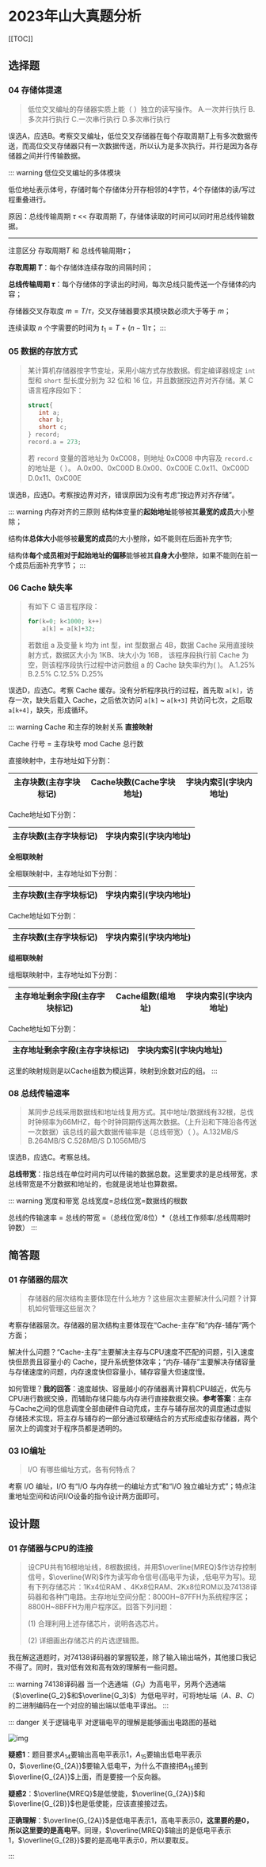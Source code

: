 # 2023年山大真题分析

[[TOC]]

## 选择题

### 04 存储体提速


> 低位交叉编址的存储器实质上能（ ）独立的读写操作。 A.一次并行执行 B.多次并行执行 C.一次串行执行 D.多次串行执行

误选A，应选B。考察交叉编址，低位交叉存储器在每个存取周期$T$上有多次数据传送，而高位交叉存储器只有一次数据传送，所以认为是多次执行。并行是因为各存储器之间并行传输数据。


::: warning 低位交叉编址的多体模块

低位地址表示体号，存储时每个存储体分开存相邻的4字节，4个存储体的读/写过程重叠进行。

原因：总线传输周期 $\tau$ << 存取周期 $T$，存储体读取的时间可以同时用总线传输数据。

---

注意区分 存取周期$T$ 和 总线传输周期$\tau$；

**存取周期 $T$**：每个存储体连续存取的间隔时间；

**总线传输周期 $\tau$**：每个存储体的字读出的时间，每次总线只能传送一个存储体的内容；

存储器交叉存取度 $m = T/\tau$，交叉存储器要求其模块数必须大于等于 $m$；

连续读取 $n$ 个字需要的时间为 $t_1 = T + (n-1)\tau$；
:::

### 05 数据的存放方式

> 某计算机存储器按字节变址，采用小端方式存放数据。假定编译器规定 `int` 型和 `short` 型长度分别为 32 位和 16 位，并且数据按边界对齐存储。某 C 语言程序段如下：
>```cpp
>struct{
>    int a;
>    char b;
>    short c;
>} record;
>record.a = 273;
> ```
> 若 `record` 变量的首地址为 0xC008，则地址 0xC008 中内容及 `record.c` 的地址是（ ）。 A.0x00、0xC00D B.0x00、0xC00E C.0x11、0xC00D D.0x11、0xC00E

误选B，应选D。考察按边界对齐，错误原因为没有考虑“按边界对齐存储”。

::: warning 内存对齐的三原则
结构体变量的**起始地址**能够被其**最宽的成员**大小整除；

结构体**总体大小**能够被**最宽的成员**的大小整除，如不能则在后面补充字节;

结构体**每个成员相对于起始地址的偏移**能够被其**自身大小**整除，如果不能则在前一个成员后面补充字节；
:::

### 06 Cache 缺失率

> 有如下 C 语言程序段：
> ```cpp
> for(k=0; k<1000; k++) 
>     a[k] = a[k]+32;
> ```
> 若数组 a 及变量 k 均为 int 型，int 型数据占 4B，数据 Cache 采用直接映射方式，数据区大小为 1KB、块大小为 16B， 该程序段执行前 Cache 为空，则该程序段执行过程中访问数组 a 的 Cache 缺失率约为( )。 A.1.25% B.2.5% C.12.5% D.25%

误选D，应选C。考察 Cache 缓存。没有分析程序执行的过程，首先取 `a[k]`，访存一次，缺失后载入 Cache，之后依次访问 `a[k]` ~ `a[k+3]` 共访问七次，之后取 `a[k+4]`，缺失，形成循环。

::: warning Cache 和主存的映射关系
**直接映射**

Cache 行号 = 主存块号 mod Cache 总行数

直接映射中，主存地址如下分割：

|主存块数(主存字块标记)|Cache块数(Cache字块地址)|字块内索引(字块内地址)|
|:---:|:---:|:---:|

Cache地址如下分割：

|主存块数(主存字块标记)|字块内索引(字块内地址)|
|:---:|:---:|

**全相联映射**

全相联映射中，主存地址如下分割：

|主存块数(主存字块标记)|字块内索引(字块内地址)|
|:---:|:---:|

Cache地址如下分割：

|主存块数(主存字块标记)|字块内索引(字块内地址)|
|:---:|:---:|

**组相联映射**

组相联映射中，主存地址如下分割：

|主存地址剩余字段(主存字块标记)|Cache组数(组地址)|字块内索引(字块内地址)|
|:---:|:---:|:---:|

Cache地址如下分割：

|主存地址剩余字段(主存字块标记)|字块内索引(字块内地址)|
|:---:|:---:|

这里的映射规则是以Cache组数为模运算，映射到余数对应的组。
:::

### 08 总线传输速率

> 某同步总线采用数据线和地址线复用方式。其中地址/数据线有32根，总伐时钟频率为66MHZ，每个时钟同期传送两次数据。（上升沿和下降沿各传送一次数据）该总线的最大数据传输率是（总线带宽）（ ）。A.132MB/S B.264MB/S C.528MB/S D.1056MB/S

误选B，应选C。考察总线。

**总线带宽**：指总线在单位时间内可以传输的数据总数。这里要求的是总线带宽，求总线带宽是不分数据和地址的，也就是说地址也算数据。

::: warning 宽度和带宽
总线宽度=总线位宽=数据线的根数

总线的传输速率 = 总线的带宽 =（总线位宽/8位）*（总线工作频率/总线周期时钟数）
:::

## 简答题

### 01 存储器的层次

> 存储器的层次结构主要体现在什么地方？这些层次主要解决什么问题？计算机如何管理这些层次？

考察存储器层次。存储器的层次结构主要体现在“Cache-主存”和“内存-辅存”两个方面；

解决什么问题？“Cache-主存”主要解决主存与CPU速度不匹配的问题，引入速度快但昂贵且容量小的 Cache，提升系统整体效率；“内存-辅存”主要解决存储容量与存储速度的问题，内存速度快但容量小，辅存容量大但速度慢。

如何管理？**我的回答**：速度越快、容量越小的存储器离计算机CPU越近，优先与CPU进行数据交换，而辅助存储只能与内存进行直接数据交换。**参考答案**：主存与Cache之间的信息调度全部由硬件自动完成，主存与辅存层次的调度通过虚拟存储技术实现，将主存与辅存的一部分通过软硬结合的方式形成虚拟存储器，两个层次上的调度对于程序员都是透明的。

### 03 IO编址

> I/O 有哪些编址方式，各有何特点？

考察 I/O 编址，I/O 有“I/O 与内存统一的编址方式”和“I/O 独立编址方式”；特点注重地址空间和访问I/O设备的指令设计两方面即可。

## 设计题

### 01 存储器与CPU的连接

> 设CPU共有16根地址线，8根数据线，并用$\overline{MREQ}$作访存控制信号，$\overline{WR}$作为读写命令信号(高电平为读，,低电平为写)。现有下列存储芯片：1Kx4位RAM 、4Kx8位RAM、2Kx8位ROM以及74138译码器和各种门电路。主存地址空间分配：8000H~87FFH为系统程序区；8800H~8BFFH为用户程序区。回答下列问题：
> 
> (1) 合理利用上述存储芯片，说明各选芯片。
> 
> (2) 详细画出存储芯片的片选逻辑图。


我在解这道题时，对74138译码器的掌握较差，除了输入输出端外，其他接口我记不得了。同时，我对低有效和高有效的理解有一些问题。


::: warning 74138译码器
当一个选通端（$G_1$）为高电平，另两个选通端（$\overline{G_2}$和$\overline{G_3}$）为低电平时，可将地址端（$A$、$B$、$C$）的二进制编码在一个对应的输出端以低电平译出。
:::

::: danger 关于逻辑电平
对逻辑电平的理解是能够画出电路图的基础

![img](https://mysite-bucket.oss-cn-wulanchabu.aliyuncs.com/tech_blog_img/%E4%BD%8E%E7%94%B5%E5%B9%B3%E6%9C%89%E6%95%88%E7%9A%84%E7%90%86%E8%A7%A3.png?x-oss-process=style/small_size_rule)

**疑惑1**：题目要求$A_{14}$要输出高电平表示1，$A_{15}$要输出低电平表示0，$\overline{G_{2A}}$要输入低电平，为什么不直接把$A_{15}$接到$\overline{G_{2A}}$上面，而是要接一个反向器。

**疑惑2**：$\overline{MREQ}$是低使能，$\overline{G_{2A}}$和$\overline{G_{2B}}$也是低使能，应该直接接过去。

**正确理解**：$\overline{G_{2A}}$是低电平表示1，高电平表示0，**这里要的是0，所以这里要的是高电平**。同理，$\overline{MREQ}$输出的是低电平表示1，$\overline{G_{2B}}$要的是高电平表示0，所以要取反。

:::